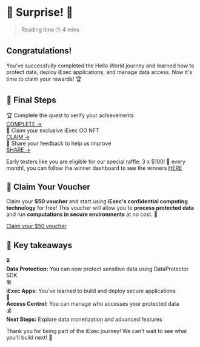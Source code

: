 # 🎉 Surprise! 🎉

> Reading time 🕒 4 mins

<div class="hero">
  <div class="hero-content">
    <h2>Congratulations!</h2>
    <p>You've successfully completed the Hello World journey and learned how to protect data, deploy iExec applications, and manage data access. Now it's time to claim your rewards! 🏆</p>
  </div>
</div>

## 🏁 Final Steps

<div class="requirements-list">
  <div class="requirement-item">
    <div class="req-title-suprise">🏆 Complete the quest to verify your achievements</div>
    <a target="_blank" href="https://nodejs.org/en/">COMPLETE →</a>
  </div>

  <div class="requirement-item">
    <div class="req-title-suprise">🎨 Claim your exclusive iExec OG NFT</div>
    <a target="_blank" href="https://www.npmjs.com/get-npm">CLAIM →</a>
  </div>
  
  <div class="requirement-item">
    <div class="req-title-suprise">📝 Share your feedback to help us improve</div>
    <a target="_blank" href="https://hub.docker.com/">SHARE →</a>
  </div>
</div>

<div class="solution-note">
  <p>Early testers like you are eligible for our special <span class="highlight">raffle: 3 x $100! 🎁 every month!</span>, you can follow the winner dashboard to see the winners <a href="https://app.galxe.com/quest/fArdRcqqbivyjCJ9u7nPt8/GCZfUtkAer">HERE</a></p>
</div>

## 🎁 Claim Your Voucher

<div >
  <p>Claim your <strong >$50 voucher</strong > and start using <strong>iExec's confidential computing technology</strong> for free! This voucher will allow you to <strong>process protected data</strong> and run <strong>computations in secure environments</strong> at no cost. 🎁</p>
</div>

<div class="button-group-voucher">
  <a href="https://app.galxe.com/quest/fArdRcqqbivyjCJ9u7nPt8/GCZfUtkAer" class="yellow-button" target="_blank">
    Claim your $50 voucher
  </a>

</div>

## 🎯 Key takeaways

<div class="key-takeaways">
  <div class="takeaway-item">
    <span class="takeaway-icon">🔒</span>
    <div class="takeaway-content">
      <strong>Data Protection:</strong> You can now protect sensitive data using DataProtector SDK
    </div>
  </div>
  <div class="takeaway-item">
    <span class="takeaway-icon">🛠️</span>
    <div class="takeaway-content">
      <strong>iExec Apps:</strong> You've learned to build and deploy secure applications
    </div>
  </div>
  <div class="takeaway-item">
    <span class="takeaway-icon">🔐</span>
    <div class="takeaway-content">
      <strong>Access Control:</strong> You can manage who accesses your protected data
    </div>
  </div>
  <div class="takeaway-item">
    <span class="takeaway-icon">💰</span>
    <div class="takeaway-content">
      <strong>Next Steps:</strong> Explore data monetization and advanced features
    </div>
  </div>
</div>

<div class="help-note">
  <p>Thank you for being part of the iExec journey! We can't wait to see what you'll build next! 🚀</p>
</div>

<style>


</style>
